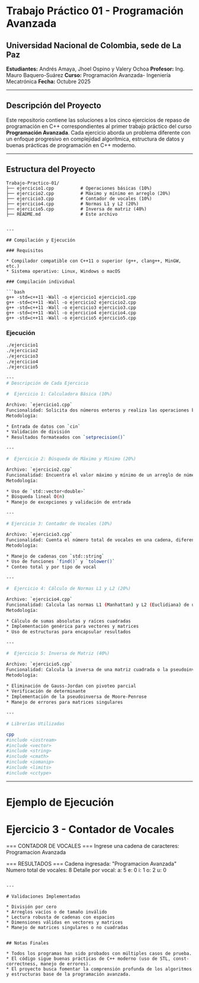 # Trabajo Práctico 01 - Programación Avanzada

## Universidad Nacional de Colombia, sede de La Paz

**Estudiantes:** Andrés Amaya, Jhoel Ospino y Valery Ochoa
**Profesor:** Ing. Mauro Baquero-Suárez
**Curso:** Programación Avanzada- Ingeniería Mecatrónica
**Fecha:** Octubre 2025

---

## Descripción del Proyecto

Este repositorio contiene las soluciones a los cinco ejercicios de repaso de programación en C++ correspondientes al primer trabajo práctico del curso **Programación Avanzada**.
Cada ejercicio aborda un problema diferente con un enfoque progresivo en complejidad algorítmica, estructura de datos y buenas prácticas de programación en C++ moderno.

---

## Estructura del Proyecto

```
Trabajo-Practico-01/
├── ejercicio1.cpp          # Operaciones básicas (10%)
├── ejercicio2.cpp          # Máximo y mínimo en arreglo (20%)
├── ejercicio3.cpp          # Contador de vocales (10%)
├── ejercicio4.cpp          # Normas L1 y L2 (20%)
├── ejercicio5.cpp          # Inversa de matriz (40%)
├── README.md               # Este archivo


---

## Compilación y Ejecución

### Requisitos

* Compilador compatible con C++11 o superior (g++, clang++, MinGW, etc.)
* Sistema operativo: Linux, Windows o macOS

### Compilación individual

```bash
g++ -std=c++11 -Wall -o ejercicio1 ejercicio1.cpp
g++ -std=c++11 -Wall -o ejercicio2 ejercicio2.cpp
g++ -std=c++11 -Wall -o ejercicio3 ejercicio3.cpp
g++ -std=c++11 -Wall -o ejercicio4 ejercicio4.cpp
g++ -std=c++11 -Wall -o ejercicio5 ejercicio5.cpp
```

### Ejecución

```bash
./ejercicio1
./ejercicio2
./ejercicio3
./ejercicio4
./ejercicio5

---
# Descripción de Cada Ejercicio

#  Ejercicio 1: Calculadora Básica (10%)

Archivo: `ejercicio1.cpp`
Funcionalidad: Solicita dos números enteros y realiza las operaciones básicas de suma, resta, multiplicación y división, manejando el caso de división por cero.
Metodología:

* Entrada de datos con `cin`
* Validación de división
* Resultados formateados con `setprecision()`

---

#  Ejercicio 2: Búsqueda de Máximo y Mínimo (20%)

Archivo: `ejercicio2.cpp`
Funcionalidad: Encuentra el valor máximo y mínimo de un arreglo de números decimales y sus posiciones.
Metodología:

* Uso de `std::vector<double>`
* Búsqueda lineal O(n)
* Manejo de excepciones y validación de entrada

---

# Ejercicio 3: Contador de Vocales (10%)

Archivo: `ejercicio3.cpp`
Funcionalidad: Cuenta el número total de vocales en una cadena, diferenciando mayúsculas y minúsculas.
Metodología:

* Manejo de cadenas con `std::string`
* Uso de funciones `find()` y `tolower()`
* Conteo total y por tipo de vocal

---

#  Ejercicio 4: Cálculo de Normas L1 y L2 (20%)

Archivo: `ejercicio4.cpp`
Funcionalidad: Calcula las normas L1 (Manhattan) y L2 (Euclidiana) de un vector o matriz.
Metodología:

* Cálculo de sumas absolutas y raíces cuadradas
* Implementación genérica para vectores y matrices
* Uso de estructuras para encapsular resultados

---

#  Ejercicio 5: Inversa de Matriz (40%)

Archivo: `ejercicio5.cpp`
Funcionalidad: Calcula la inversa de una matriz cuadrada o la pseudoinversa de matrices no cuadradas.
Metodología:

* Eliminación de Gauss-Jordan con pivoteo parcial
* Verificación de determinante
* Implementación de la pseudoinversa de Moore-Penrose
* Manejo de errores para matrices singulares

---

# Librerías Utilizadas

cpp
#include <iostream>
#include <vector>
#include <string>
#include <cmath>
#include <iomanip>
#include <limits>
#include <cctype>
```

---


# Ejemplo de Ejecución

# Ejercicio 3 - Contador de Vocales


=== CONTADOR DE VOCALES ===
Ingrese una cadena de caracteres: Programacion Avanzada

=== RESULTADOS ===
Cadena ingresada: "Programacion Avanzada"
Numero total de vocales: 8
Detalle por vocal:
a: 5
e: 0
i: 1
o: 2
u: 0
```

---

# Validaciones Implementadas

* División por cero
* Arreglos vacíos o de tamaño inválido
* Lectura robusta de cadenas con espacios
* Dimensiones válidas en vectores y matrices
* Manejo de matrices singulares o no cuadradas


## Notas Finales

* Todos los programas han sido probados con múltiples casos de prueba.
* El código sigue buenas prácticas de C++ moderno (uso de STL, const-correctness, manejo de errores).
* El proyecto busca fomentar la comprensión profunda de los algoritmos y estructuras base de la programación avanzada.

